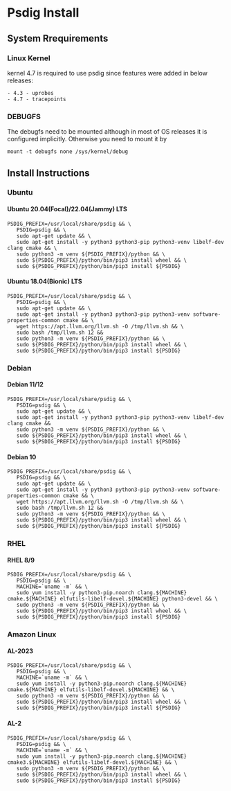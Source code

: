 # Psdig Install

## System Rrequirements
### Linux Kernel
kernel 4.7 is required to use psdig since features were added in below releases:
```
- 4.3 - uprobes
- 4.7 - tracepoints
```

### DEBUGFS
The debugfs need to be mounted although in most of OS releases it is configured implicitly. Otherwise you need to mount it by
```
mount -t debugfs none /sys/kernel/debug
```

## Install Instructions
### Ubuntu
#### Ubuntu 20.04(Focal)/22.04(Jammy) LTS
```
PSDIG_PREFIX=/usr/local/share/psdig && \
   PSDIG=psdig && \
   sudo apt-get update && \
   sudo apt-get install -y python3 python3-pip python3-venv libelf-dev clang cmake && \
   sudo python3 -m venv ${PSDIG_PREFIX}/python && \
   sudo ${PSDIG_PREFIX}/python/bin/pip3 install wheel && \
   sudo ${PSDIG_PREFIX}/python/bin/pip3 install ${PSDIG}
```
#### Ubuntu 18.04(Bionic) LTS
```
PSDIG_PREFIX=/usr/local/share/psdig && \
   PSDIG=psdig && \
   sudo apt-get update && \
   sudo apt-get install -y python3 python3-pip python3-venv software-properties-common cmake && \
   wget https://apt.llvm.org/llvm.sh -O /tmp/llvm.sh && \
   sudo bash /tmp/llvm.sh 12 &&
   sudo python3 -m venv ${PSDIG_PREFIX}/python && \
   sudo ${PSDIG_PREFIX}/python/bin/pip3 install wheel && \
   sudo ${PSDIG_PREFIX}/python/bin/pip3 install ${PSDIG}
```
### Debian
#### Debian 11/12
```
PSDIG_PREFIX=/usr/local/share/psdig && \
   PSDIG=psdig && \
   sudo apt-get update && \
   sudo apt-get install -y python3 python3-pip python3-venv libelf-dev clang cmake &&
   sudo python3 -m venv ${PSDIG_PREFIX}/python && \
   sudo ${PSDIG_PREFIX}/python/bin/pip3 install wheel && \
   sudo ${PSDIG_PREFIX}/python/bin/pip3 install ${PSDIG}
```
#### Debian 10
```
PSDIG_PREFIX=/usr/local/share/psdig && \
   PSDIG=psdig && \
   sudo apt-get update && \
   sudo apt-get install -y python3 python3-pip python3-venv software-properties-common cmake && \
   wget https://apt.llvm.org/llvm.sh -O /tmp/llvm.sh && \
   sudo bash /tmp/llvm.sh 12 &&
   sudo python3 -m venv ${PSDIG_PREFIX}/python && \
   sudo ${PSDIG_PREFIX}/python/bin/pip3 install wheel && \
   sudo ${PSDIG_PREFIX}/python/bin/pip3 install ${PSDIG}
```
### RHEL
#### RHEL 8/9
```
PSDIG_PREFIX=/usr/local/share/psdig && \
   PSDIG=psdig && \
   MACHINE=`uname -m` && \
   sudo yum install -y python3-pip.noarch clang.${MACHINE} cmake.${MACHINE} elfutils-libelf-devel.${MACHINE} python3-devel && \
   sudo python3 -m venv ${PSDIG_PREFIX}/python && \
   sudo ${PSDIG_PREFIX}/python/bin/pip3 install wheel && \
   sudo ${PSDIG_PREFIX}/python/bin/pip3 install ${PSDIG}
```
### Amazon Linux
#### AL-2023
```
PSDIG_PREFIX=/usr/local/share/psdig && \
   PSDIG=psdig && \
   MACHINE=`uname -m` && \
   sudo yum install -y python3-pip.noarch clang.${MACHINE} cmake.${MACHINE} elfutils-libelf-devel.${MACHINE} && \
   sudo python3 -m venv ${PSDIG_PREFIX}/python && \
   sudo ${PSDIG_PREFIX}/python/bin/pip3 install wheel && \
   sudo ${PSDIG_PREFIX}/python/bin/pip3 install ${PSDIG}
```
#### AL-2
```
PSDIG_PREFIX=/usr/local/share/psdig && \
   PSDIG=psdig && \
   MACHINE=`uname -m` && \
   sudo yum install -y python3-pip.noarch clang.${MACHINE} cmake3.${MACHINE} elfutils-libelf-devel.${MACHINE} && \
   sudo python3 -m venv ${PSDIG_PREFIX}/python && \     
   sudo ${PSDIG_PREFIX}/python/bin/pip3 install wheel && \
   sudo ${PSDIG_PREFIX}/python/bin/pip3 install ${PSDIG}
```
